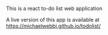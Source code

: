 This is a react to-do list web application

A live version of this app is available at https://michaelwebbj.github.io/todolist/
